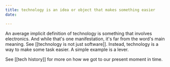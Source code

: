 ```yaml
---
title: technology is an idea or object that makes something easier
date: 

---
```


An average implicit definition of technology is something that involves electronics. And while that's one manifestation, it's far from the word's main meaning. See [[technology is not just software]]. Instead, technology is a way to make some task easier. A simple example is a lever.

See [[tech history]] for more on how we got to our present moment in time.
